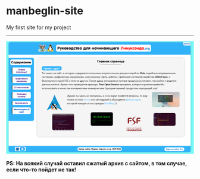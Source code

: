 # manbeglin-site
My first site for my project


-----


![превью сайта](preview.png)

**PS: На всякий случай оставил сжатый архив с сайтом, в том случае, если что-то пойдет не так!**